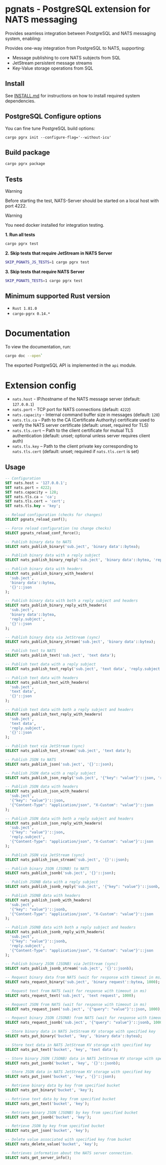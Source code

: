 # pgnats - PostgreSQL extension for NATS messaging

Provides seamless integration between PostgreSQL and NATS messaging system,
enabling:

Provides one-way integration from PostgreSQL to NATS, supporting:
- Message publishing to core NATS subjects from SQL
- JetStream persistent message streams
- Key-Value storage operations from SQL

## Install

See [INSTALL.md](INSTALL.md) for instructions on how to install required system dependencies.

## PostgreSQL Configure options

You can fine tune PostgreSQL build options:

```
cargo pgrx init --configure-flag='--without-icu'
```

## Build package

```sh
cargo pgrx package
```

## Tests

> [!WARNING]
> Before starting the test, NATS-Server should be started on a local host with port 4222.

> [!WARNING]
> You need docker installed for integration testing.

**1. Run all tests**
```sh
cargo pgrx test
```

**2. Skip tests that require JetStream in NATS Server**
```sh
SKIP_PGNATS_JS_TESTS=1 cargo pgrx test
```

**3. Skip tests that require NATS Server**
```sh
SKIP_PGNATS_TESTS=1 cargo pgrx test
```

## Minimum supported Rust version

- `Rust 1.81.0`
- `cargo-pgrx 0.14.*`

# Documentation

To view the documentation, run:

```sh
cargo doc --open`
```

The exported PostgreSQL API is implemented in the `api` module.

# Extension config

- `nats.host` - IP/hostname of the NATS message server (default: `127.0.0.1`)
- `nats.port` - TCP port for NATS connections (default: `4222`)
- `nats.capacity` - Internal command buffer size in messages (default: `128`)
- `nats.tls.ca` – Path to the CA (Certificate Authority) certificate used to verify the NATS server certificate (default: unset, required for TLS)
- `nats.tls.cert` – Path to the client certificate for mutual TLS authentication (default: unset; optional unless server requires client auth)
- `nats.tls.key` – Path to the client private key corresponding to `nats.tls.cert` (default: unset; required if `nats.tls.cert` is set)

## Usage

```sql
-- Configuration
SET nats.host = '127.0.0.1';
SET nats.port = 4222;
SET nats.capacity = 128;
SET nats.tls.ca = 'ca';
SET nats.tls.cert = 'cert';
SET nats.tls.key = 'key';

-- Reload configuration (checks for changes)
SELECT pgnats_reload_conf();

-- Force reload configuration (no change checks)
SELECT pgnats_reload_conf_force();

-- Publish binary data to NATS
SELECT nats_publish_binary('sub.ject', 'binary data'::bytea);

-- Publish binary data with a reply subject
SELECT nats_publish_binary_reply('sub.ject', 'binary data'::bytea, 'reply.subject');

-- Publish binary data with headers
SELECT nats_publish_binary_with_headers(
  'sub.ject',
  'binary data'::bytea,
  '{}'::json
);

-- Publish binary data with both a reply subject and headers
SELECT nats_publish_binary_reply_with_headers(
  'sub.ject',
  'binary data'::bytea,
  'reply.subject',
  '{}'::json
);

-- Publish binary data via JetStream (sync)
SELECT nats_publish_binary_stream('sub.ject', 'binary data'::bytea);

-- Publish text to NATS
SELECT nats_publish_text('sub.ject', 'text data');

-- Publish text data with a reply subject
SELECT nats_publish_text_reply('sub.ject', 'text data', 'reply.subject');

-- Publish text data with headers
SELECT nats_publish_text_with_headers(
  'sub.ject',
  'text data',
  '{}'::json
);

-- Publish text data with both a reply subject and headers
SELECT nats_publish_text_reply_with_headers(
  'sub.ject',
  'text data',
  'reply.subject',
  '{}'::json
);

-- Publish text via JetStream (sync)
SELECT nats_publish_text_stream('sub.ject', 'text data');

-- Publish JSON to NATS
SELECT nats_publish_json('sub.ject', '{}'::json);

-- Publish JSON data with a reply subject
SELECT nats_publish_json_reply('sub.ject', '{"key": "value"}'::json, 'reply.subject');

-- Publish JSON data with headers
SELECT nats_publish_json_with_headers(
  'sub.ject',
  '{"key": "value"}'::json,
  '{"Content-Type": "application/json", "X-Custom": "value"}'::json
);

-- Publish JSON data with both a reply subject and headers
SELECT nats_publish_json_reply_with_headers(
  'sub.ject',
  '{"key": "value"}'::json,
  'reply.subject',
  '{"Content-Type": "application/json", "X-Custom": "value"}'::json
);

-- Publish JSON via JetStream (sync)
SELECT nats_publish_json_stream('sub.ject', '{}'::json);

-- Publish binary JSON (JSONB) to NATS
SELECT nats_publish_jsonb('sub.ject', '{}'::json);

-- Publish JSONB data with a reply subject
SELECT nats_publish_jsonb_reply('sub.ject', '{"key": "value"}'::jsonb, 'reply.subject');

-- Publish JSONB data with headers
SELECT nats_publish_jsonb_with_headers(
  'sub.ject',
  '{"key": "value"}'::jsonb,
  '{"Content-Type": "application/json", "X-Custom": "value"}'::json
);

-- Publish JSONB data with both a reply subject and headers
SELECT nats_publish_jsonb_reply_with_headers(
  'sub.ject',
  '{"key": "value"}'::jsonb,
  'reply.subject',
  '{"Content-Type": "application/json", "X-Custom": "value"}'::json
);

-- Publish binary JSON (JSONB) via JetStream (sync)
SELECT nats_publish_jsonb_stream('sub.ject', '{}'::jsonb);

-- Request binary data from NATS (wait for response with timeout in ms)
SELECT nats_request_binary('sub.ject', 'binary request'::bytea, 1000);

-- Request text from NATS (wait for response with timeout in ms)
SELECT nats_request_text('sub.ject', 'text request', 1000);

-- Request JSON from NATS (wait for response with timeout in ms)
SELECT nats_request_json('sub.ject', '{"query": "value"}'::json, 1000);

-- Request binary JSON (JSONB) from NATS (wait for response with timeout in ms)
SELECT nats_request_jsonb('sub.ject', '{"query": "value"}'::jsonb, 1000);

-- Store binary data in NATS JetStream KV storage with specified key
SELECT nats_put_binary('bucket', 'key', 'binary data'::bytea);

-- Store text data in NATS JetStream KV storage with specified key
SELECT nats_put_text('bucket', 'key', 'text data');

-- Store binary JSON (JSONB) data in NATS JetStream KV storage with specified key
SELECT nats_put_jsonb('bucket', 'key', '{}'::jsonb);

-- Store JSON data in NATS JetStream KV storage with specified key
SELECT nats_put_json('bucket', 'key', '{}'::json);

-- Retrieve binary data by key from specified bucket
SELECT nats_get_binary('bucket', 'key');

-- Retrieve text data by key from specified bucket
SELECT nats_get_text('bucket', 'key');

-- Retrieve binary JSON (JSONB) by key from specified bucket
SELECT nats_get_jsonb('bucket', 'key');

-- Retrieve JSON by key from specified bucket
SELECT nats_get_json('bucket', 'key');

-- Delete value associated with specified key from bucket
SELECT nats_delete_value('bucket', 'key');

-- Retrieves information about the NATS server connection.
SELECT nats_get_server_info();
```
